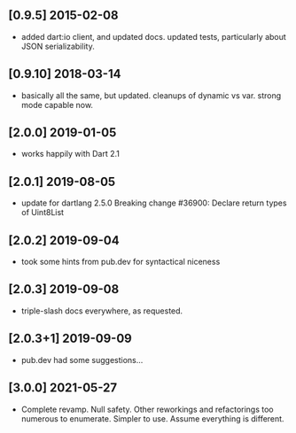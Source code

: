 ## [0.9.5]   2015-02-08  
* added dart:io client, and updated docs. updated tests, particularly about JSON serializability.

## [0.9.10]  2018-03-14  
* basically all the same, but updated. cleanups of dynamic vs var. strong mode capable now.

## [2.0.0]   2019-01-05  
* works happily with Dart 2.1
## [2.0.1]   2019-08-05  
* update for dartlang 2.5.0 Breaking change #36900: Declare return types of Uint8List
## [2.0.2]   2019-09-04  
* took some hints from pub.dev for syntactical niceness
## [2.0.3]   2019-09-08  
* triple-slash docs everywhere, as requested.
## [2.0.3+1] 2019-09-09  
* pub.dev had some suggestions... 
## [3.0.0] 2021-05-27
* Complete revamp. Null safety. Other reworkings and refactorings too numerous to enumerate. Simpler to use. Assume everything is different.
